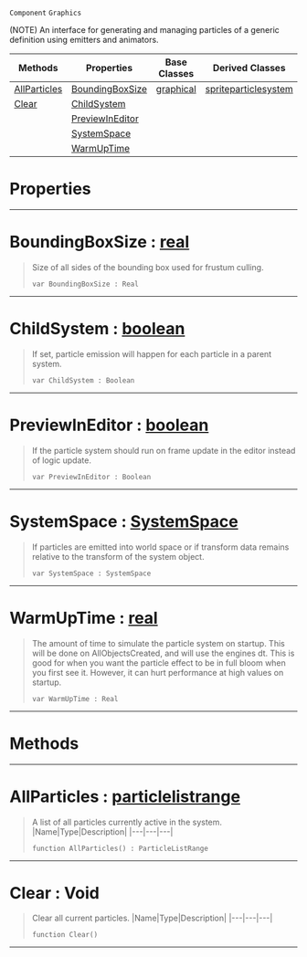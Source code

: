  `Component` `Graphics`



(NOTE) An interface for generating and managing particles of a generic definition using emitters and animators.

|Methods|Properties|Base Classes|Derived Classes|
|---|---|---|---|
|[ AllParticles](https://github.com/zeroengineteam/ZeroDocs/code_reference/class_reference/particlesystem.markdown#allparticles-zero-engine)|[ BoundingBoxSize](https://github.com/zeroengineteam/ZeroDocs/code_reference/class_reference/particlesystem.markdown#boundingboxsize-zero-eng)|[graphical](https://github.com/zeroengineteam/ZeroDocs/code_reference/class_reference/graphical.markdown)|[spriteparticlesystem](https://github.com/zeroengineteam/ZeroDocs/code_reference/class_reference/spriteparticlesystem.markdown)|
|[ Clear](https://github.com/zeroengineteam/ZeroDocs/code_reference/class_reference/particlesystem.markdown#clear-void)|[ ChildSystem](https://github.com/zeroengineteam/ZeroDocs/code_reference/class_reference/particlesystem.markdown#childsystem-zero-engine)| | |
| |[ PreviewInEditor](https://github.com/zeroengineteam/ZeroDocs/code_reference/class_reference/particlesystem.markdown#previewineditor-zero-eng)| | |
| |[ SystemSpace](https://github.com/zeroengineteam/ZeroDocs/code_reference/class_reference/particlesystem.markdown#systemspace-zero-engine)| | |
| |[ WarmUpTime](https://github.com/zeroengineteam/ZeroDocs/code_reference/class_reference/particlesystem.markdown#warmuptime-zero-engine-d)| | |


 #  Properties


---  
 #  BoundingBoxSize : [real](https://github.com/zeroengineteam/ZeroDocs/code_reference/zilch_base_types/real.markdown)

> Size of all sides of the bounding box used for frustum culling.
> ``` lang=cpp, name=Zilch
> var BoundingBoxSize : Real


---  
 #  ChildSystem : [boolean](https://github.com/zeroengineteam/ZeroDocs/code_reference/zilch_base_types/boolean.markdown)

> If set, particle emission will happen for each particle in a parent system.
> ``` lang=cpp, name=Zilch
> var ChildSystem : Boolean


---  
 #  PreviewInEditor : [boolean](https://github.com/zeroengineteam/ZeroDocs/code_reference/zilch_base_types/boolean.markdown)

> If the particle system should run on frame update in the editor instead of logic update.
> ``` lang=cpp, name=Zilch
> var PreviewInEditor : Boolean


---  
 #  SystemSpace : [SystemSpace](https://github.com/zeroengineteam/ZeroDocs/code_reference/enum_reference.markdown#systemspace)

> If particles are emitted into world space or if transform data remains relative to the transform of the system object.
> ``` lang=cpp, name=Zilch
> var SystemSpace : SystemSpace


---  
 #  WarmUpTime : [real](https://github.com/zeroengineteam/ZeroDocs/code_reference/zilch_base_types/real.markdown)

> The amount of time to simulate the particle system on startup. This will be done on AllObjectsCreated, and will use the engines dt. This is good for when you want the particle effect to be in full bloom when you first see it. However, it can hurt performance at high values on startup.
> ``` lang=cpp, name=Zilch
> var WarmUpTime : Real


---  
 #  Methods


---  
 #  AllParticles : [particlelistrange](https://github.com/zeroengineteam/ZeroDocs/code_reference/class_reference/particlelistrange.markdown)

> A list of all particles currently active in the system.
> |Name|Type|Description|
> |---|---|---|
> ``` lang=cpp, name=Zilch
> function AllParticles() : ParticleListRange
> ``` 


---  
 #  Clear : Void

> Clear all current particles.
> |Name|Type|Description|
> |---|---|---|
> ``` lang=cpp, name=Zilch
> function Clear()
> ``` 


---  
 

 